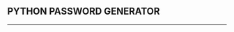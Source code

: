 ## PYTHON PASSWORD GENERATOR
_________________________________________________________________________________________________________________________________
